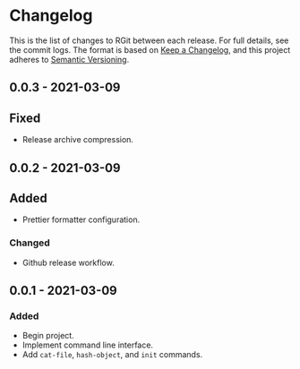 # Changelog

This is the list of changes to RGit between each release. For full details, see
the commit logs. The format is based on
[Keep a Changelog](https://keepachangelog.com/en/1.0.0/), and this project
adheres to [Semantic Versioning](https://semver.org/spec/v2.0.0.html).

## 0.0.3 - 2021-03-09

## Fixed

- Release archive compression.

## 0.0.2 - 2021-03-09

## Added

- Prettier formatter configuration.

### Changed

- Github release workflow.

## 0.0.1 - 2021-03-09

### Added

- Begin project.
- Implement command line interface.
- Add `cat-file`, `hash-object`, and `init` commands.
